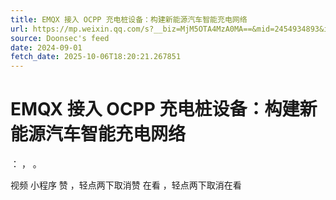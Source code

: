 ```yaml
---
title: EMQX 接入 OCPP 充电桩设备：构建新能源汽车智能充电网络
url: https://mp.weixin.qq.com/s?__biz=MjM5OTA4MzA0MA==&mid=2454934893&idx=1&sn=6b537715bc38a48e7942cfb6b7c014fc
source: Doonsec's feed
date: 2024-09-01
fetch_date: 2025-10-06T18:20:21.267851
---
```


# EMQX 接入 OCPP 充电桩设备：构建新能源汽车智能充电网络

：
，
。

视频
小程序
赞
，轻点两下取消赞
在看
，轻点两下取消在看